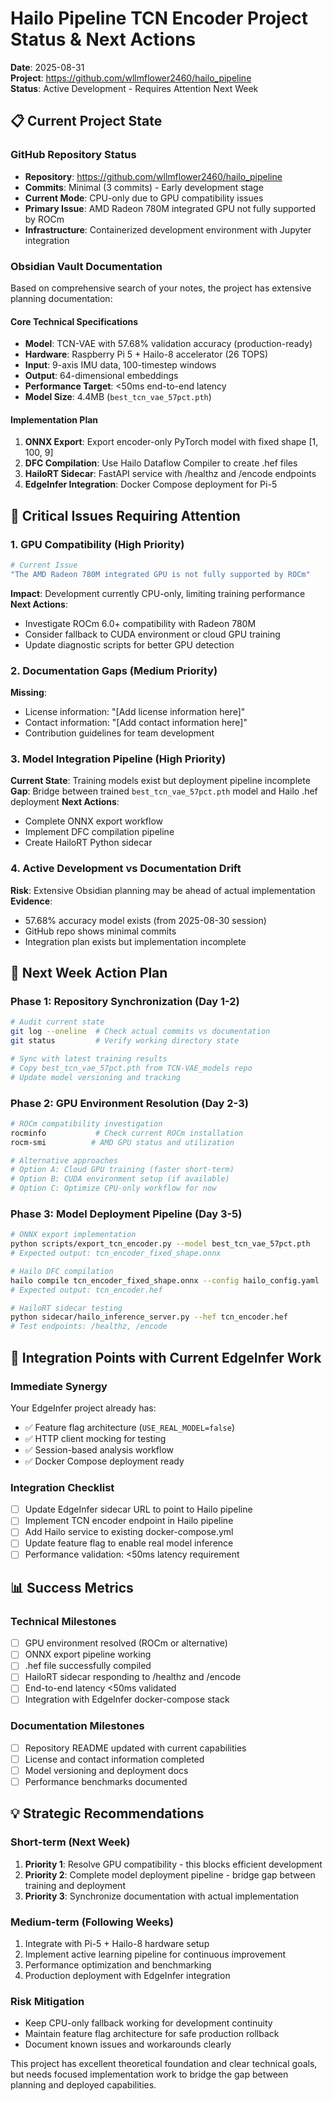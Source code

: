# Hailo Pipeline TCN Encoder Project Status & Next Actions
**Date**: 2025-08-31  
**Project**: https://github.com/wllmflower2460/hailo_pipeline  
**Status**: Active Development - Requires Attention Next Week  

## 📋 Current Project State

### **GitHub Repository Status**
- **Repository**: https://github.com/wllmflower2460/hailo_pipeline
- **Commits**: Minimal (3 commits) - Early development stage
- **Current Mode**: CPU-only due to GPU compatibility issues
- **Primary Issue**: AMD Radeon 780M integrated GPU not fully supported by ROCm
- **Infrastructure**: Containerized development environment with Jupyter integration

### **Obsidian Vault Documentation**
Based on comprehensive search of your notes, the project has extensive planning documentation:

#### **Core Technical Specifications**
- **Model**: TCN-VAE with 57.68% validation accuracy (production-ready)
- **Hardware**: Raspberry Pi 5 + Hailo-8 accelerator (26 TOPS)
- **Input**: 9-axis IMU data, 100-timestep windows
- **Output**: 64-dimensional embeddings
- **Performance Target**: <50ms end-to-end latency
- **Model Size**: 4.4MB (`best_tcn_vae_57pct.pth`)

#### **Implementation Plan**
1. **ONNX Export**: Export encoder-only PyTorch model with fixed shape [1, 100, 9]
2. **DFC Compilation**: Use Hailo Dataflow Compiler to create .hef files
3. **HailoRT Sidecar**: FastAPI service with /healthz and /encode endpoints
4. **EdgeInfer Integration**: Docker Compose deployment for Pi-5

## 🚨 Critical Issues Requiring Attention

### **1. GPU Compatibility (High Priority)**
```bash
# Current Issue
"The AMD Radeon 780M integrated GPU is not fully supported by ROCm"
```
**Impact**: Development currently CPU-only, limiting training performance
**Next Actions**:
- Investigate ROCm 6.0+ compatibility with Radeon 780M
- Consider fallback to CUDA environment or cloud GPU training
- Update diagnostic scripts for better GPU detection

### **2. Documentation Gaps (Medium Priority)**
**Missing**:
- License information: "[Add license information here]"
- Contact information: "[Add contact information here]"
- Contribution guidelines for team development

### **3. Model Integration Pipeline (High Priority)**
**Current State**: Training models exist but deployment pipeline incomplete
**Gap**: Bridge between trained `best_tcn_vae_57pct.pth` model and Hailo .hef deployment
**Next Actions**:
- Complete ONNX export workflow
- Implement DFC compilation pipeline
- Create HailoRT Python sidecar

### **4. Active Development vs Documentation Drift**
**Risk**: Extensive Obsidian planning may be ahead of actual implementation
**Evidence**: 
- 57.68% accuracy model exists (from 2025-08-30 session)
- GitHub repo shows minimal commits
- Integration plan exists but implementation incomplete

## 📝 Next Week Action Plan

### **Phase 1: Repository Synchronization (Day 1-2)**
```bash
# Audit current state
git log --oneline  # Check actual commits vs documentation
git status         # Verify working directory state

# Sync with latest training results
# Copy best_tcn_vae_57pct.pth from TCN-VAE_models repo
# Update model versioning and tracking
```

### **Phase 2: GPU Environment Resolution (Day 2-3)**
```bash
# ROCm compatibility investigation
rocminfo           # Check current ROCm installation
rocm-smi          # AMD GPU status and utilization

# Alternative approaches
# Option A: Cloud GPU training (faster short-term)
# Option B: CUDA environment setup (if available)
# Option C: Optimize CPU-only workflow for now
```

### **Phase 3: Model Deployment Pipeline (Day 3-5)**
```bash
# ONNX export implementation
python scripts/export_tcn_encoder.py --model best_tcn_vae_57pct.pth
# Expected output: tcn_encoder_fixed_shape.onnx

# Hailo DFC compilation
hailo compile tcn_encoder_fixed_shape.onnx --config hailo_config.yaml
# Expected output: tcn_encoder.hef

# HailoRT sidecar testing
python sidecar/hailo_inference_server.py --hef tcn_encoder.hef
# Test endpoints: /healthz, /encode
```

## 🔄 Integration Points with Current EdgeInfer Work

### **Immediate Synergy**
Your EdgeInfer project already has:
- ✅ Feature flag architecture (`USE_REAL_MODEL=false`)
- ✅ HTTP client mocking for testing
- ✅ Session-based analysis workflow
- ✅ Docker Compose deployment ready

### **Integration Checklist**
- [ ] Update EdgeInfer sidecar URL to point to Hailo pipeline
- [ ] Implement TCN encoder endpoint in Hailo pipeline
- [ ] Add Hailo service to existing docker-compose.yml
- [ ] Update feature flag to enable real model inference
- [ ] Performance validation: <50ms latency requirement

## 📊 Success Metrics

### **Technical Milestones**
- [ ] GPU environment resolved (ROCm or alternative)
- [ ] ONNX export pipeline working
- [ ] .hef file successfully compiled
- [ ] HailoRT sidecar responding to /healthz and /encode
- [ ] End-to-end latency <50ms validated
- [ ] Integration with EdgeInfer docker-compose stack

### **Documentation Milestones**
- [ ] Repository README updated with current capabilities
- [ ] License and contact information completed
- [ ] Model versioning and deployment docs
- [ ] Performance benchmarks documented

## 💡 Strategic Recommendations

### **Short-term (Next Week)**
1. **Priority 1**: Resolve GPU compatibility - this blocks efficient development
2. **Priority 2**: Complete model deployment pipeline - bridge gap between training and deployment
3. **Priority 3**: Synchronize documentation with actual implementation

### **Medium-term (Following Weeks)**
1. Integrate with Pi-5 + Hailo-8 hardware setup
2. Implement active learning pipeline for continuous improvement
3. Performance optimization and benchmarking
4. Production deployment with EdgeInfer integration

### **Risk Mitigation**
- Keep CPU-only fallback working for development continuity
- Maintain feature flag architecture for safe production rollback
- Document known issues and workarounds clearly

This project has excellent theoretical foundation and clear technical goals, but needs focused implementation work to bridge the gap between planning and deployed capabilities.